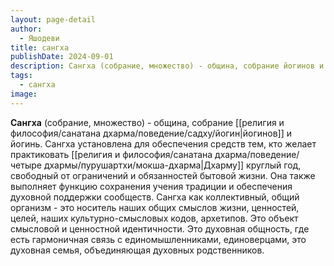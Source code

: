 ```yaml
---
layout: page-detail
author:
  - Яшодеви
title: сангха
publishDate: 2024-09-01
description: Сангха (собрание, множество) - община, собрание йогинов и йогинь. Сангха установлена для обеспечения средств тем, кто желает практиковать Дхарму круглый год, свободный от ограничений и обязанностей бытовой жизни.
tags:
  - сангха
image:
---
```

**Сангха** (собрание, множество) - община, собрание [[религия и философия/санатана дхарма/поведение/садху/йогин|йогинов]] и йогинь. Сангха установлена для обеспечения средств тем, кто желает практиковать [[религия и философия/санатана дхарма/поведение/четыре дхармы/пурушартхи/мокша-дхарма|Дхарму]] круглый год, свободный от ограничений и обязанностей бытовой жизни. Она также выполняет функцию сохранения учения традиции и обеспечения духовной поддержки сообществ.
Сангха как коллективный, общий организм - это носитель наших общих смыслов жизни, ценностей, целей, наших культурно-смысловых кодов, архетипов. Это объект смысловой и ценностной идентичности. Это духовная общность, где есть гармоничная связь с единомышленниками, единоверцами, это духовная семья, объединяющая духовных родственников.

